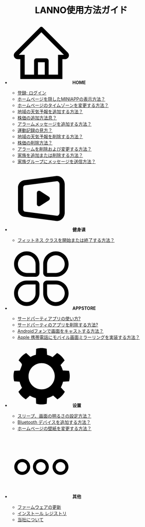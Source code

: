 <h1 style="text-align:center;"><a href="#/README.md" style="text-decoration:none;color:#000">LANNO使用方法ガイド</a></h1>

- **<svg t="1670382115275" class="icon" viewBox="0 0 1024 1024" version="1.1" xmlns="http://www.w3.org/2000/svg" p-id="4753" width="200" height="200"><path d="M946.5 505L560.1 118.8l-25.9-25.9c-12.3-12.2-32.1-12.2-44.4 0L77.5 505c-12.3 12.3-18.9 28.6-18.8 46 0.4 35.2 29.7 63.3 64.9 63.3h42.5V940h691.8V614.3h43.4c17.1 0 33.2-6.7 45.3-18.8 12.1-12.1 18.7-28.2 18.7-45.3 0-17-6.7-33.1-18.8-45.2zM568 868H456V664h112v204z m217.9-325.7V868H632V640c0-22.1-17.9-40-40-40H432c-22.1 0-40 17.9-40 40v228H238.1V542.3h-96l370-369.7 23.1 23.1L882 542.3h-96.1z" p-id="4754"></path></svg>HOME** 
	- [登録; ログイン](/jp/register_login.md)
	- [ホームページを隠したMINIAPPの表示方法？](/jp/show_miniapp.md)
	- [ホームページのタイムゾーンを変更する方法？](/jp/timezone.md)
	- [地域の天気予報を追加する方法？](/jp/add_weather.md)
	- [株価の追加方法息？](/jp/add_shares.md)
	- [アラームメッセージを追加する方法？](/jp/add_clock.md)
	- [運動記録の見方？](/jp/motion_record.md)
	- [地域の天気予報を削除する方法？](/jp/del_weather.md)
	- [株価の削除方法？](/jp/del_stock.md)
	- [アラームを削除および変更する方法？](/jp/del_clock.md)
	- [家族を追加または削除する方法？](/jp/family.md)
	- [家族グループにメッセージを送信方法？](/jp/message.md)	

- **<svg t="1670394362125" class="icon" viewBox="0 0 1024 1024" version="1.1" xmlns="http://www.w3.org/2000/svg" p-id="6976" width="200" height="200"><path d="M768 856.746667c-1.706667 0-3.84 0-5.546667-0.426667L232.533333 787.2C174.08 780.8 128 727.466667 128 666.026667V308.48c0-61.44 46.08-114.773333 104.96-121.6l529.493333-69.12c1.706667-0.426667 3.84-0.426667 5.546667-0.426667 70.4 0 128 61.013333 128 136.106667v466.773333c0 75.52-57.6 136.533333-128 136.533334z m2.133333-653.653334L243.626667 271.786667c-16.64 2.133333-30.293333 18.773333-30.293334 36.693333v357.12c0 17.92 13.653333 34.986667 29.44 36.693333l527.36 68.693334c22.613333-1.28 40.533333-23.466667 40.533334-50.773334V253.866667c0-26.88-17.92-49.066667-40.533334-50.773334z" p-id="6977"></path><path d="M633.6 456.96l-142.506667-91.733333a35.242667 35.242667 0 0 0-52.906666 30.293333v183.893333c0 26.88 29.44 43.946667 52.906666 30.293334l142.506667-91.733334c23.466667-13.653333 23.466667-47.786667 0-61.013333z" p-id="6978"></path></svg>健身课**
	- [フィットネス クラスを開始または終了する方法？](/jp/start_course.md)

- **<svg t="1670394391641" class="icon" viewBox="0 0 1024 1024" version="1.1" xmlns="http://www.w3.org/2000/svg" p-id="8077" width="200" height="200"><path d="M271.958852 64.00158c-115.276539 0-208.874831 93.670541-208.874831 208.950693C63.084021 388.337184 156.628127 481.899353 272.016651 481.899353h144.894925c35.347715 0 63.918494-28.762239 63.918495-64.106342V272.894474c-0.01445-115.36685-93.500757-208.892893-208.871219-208.892894zM416.875452 417.793011v0.025288a0.932009 0.932009 0 0 1 0.043349 0.144497H272.016651a145.241719 145.241719 0 1 1 144.858801-145.06471v144.894925zM416.897127 542.227083H272.016651c-115.370462 0-208.896506 93.515206-208.896506 208.885668 0 115.276539 93.562168 208.892893 208.856769 208.892893 115.370462 0 208.856769-93.529656 208.856769-208.900118v-144.894925c-0.018062-35.351327-28.592454-63.983518-63.936556-63.983518z m-0.021675 208.874831a144.721528 144.721528 0 0 1-88.483079 133.504905C310.564987 892.145979 291.59607 895.884854 272.016651 895.884854c-19.564969 0-38.519436-3.738874-56.354047-11.28526A144.880476 144.880476 0 0 1 272.016651 606.167252h144.920212a0.093923 0.093923 0 0 0-0.043349 0v144.920212zM751.101914 542.227083h-144.894925A63.965456 63.965456 0 0 0 542.227083 606.206989v144.894925c0 115.370462 93.515206 208.896506 208.885668 208.896506 115.276539 0 208.892893-93.60913 208.892893-208.885669-0.003612-115.370462-93.533269-208.885668-208.90373-208.885668zM884.686293 807.448736a144.927437 144.927437 0 0 1-278.519041-56.354047V606.167252h144.920212A144.996074 144.996074 0 0 1 884.686293 807.448736zM606.206989 481.899353h144.894925c115.370462 0 208.896506-93.562168 208.896506-208.950693 0-115.276539-93.60913-208.921793-208.885669-208.921792-115.370462 0-208.885668 93.497144-208.885668 208.867606v144.894925c0 35.347715 28.632191 64.109954 63.979906 64.109954z m-0.039737-209.004879A144.949112 144.949112 0 1 1 751.101914 417.959184H606.167252a0.520191 0.520191 0 0 1 0-0.144498V272.894474z" fill="" p-id="8078"></path></svg>APPSTORE**
	- [サードパーティアプリの使い方?](/jp/open_app.md)
	- [サードパーティのアプリを削除する方法?](/jp/del_app.md)
	- [Androidフォンで画面をキャストする方法？](/jp/android_projection.md)
	- [Apple 携帯電話にモバイル画面ミラーリングを実装する方法？](/jp/ios_projection.md)

- **<svg t="1670394413641" class="icon" viewBox="0 0 1024 1024" version="1.1" xmlns="http://www.w3.org/2000/svg" p-id="9013" width="200" height="200"><path d="M967.882752 603.308032c26.207232-104.832-2.62144-173.251584-2.62144-173.251584l-100.272128-4.922368c-8.786944-31.470592-21.655552-61.147136-38.00576-88.600576l67.64544-76.797952c-55.595008-92.654592-124.363776-120.651776-124.363776-120.651776l-74.48064 67.513344c-27.746304-16.140288-57.759744-28.643328-89.506816-37.108736l-6.390784-100.893696c-104.827904-26.211328-173.251584 2.625536-173.251584 2.625536l-4.7616 96.979968c-31.289344 7.86432-61.060096 19.470336-88.580096 34.787328l-70.501376-63.904768c0 0-68.768768 27.997184-124.363776 120.651776 17.671168 20.058112 52.43904 43.088896 54.524928 72.580096 0.514048 7.28064-33.462272 93.239296-34.927616 93.313024l-90.230784 4.427776c0 0-28.828672 68.41856-2.625536 173.251584l89.423872 5.666816c8.444928 35.557376 21.997568 69.04832 39.94112 99.762176l-58.875904 64.949248c0 0 27.997184 68.768768 120.651776 124.363776l67.101696-59.101184c30.400512 18.198528 63.587328 32.063488 98.861056 40.890368l4.36224 88.844288c0 0 68.422656 28.832768 173.251584 2.625536l5.876736-92.72832c35.72224-9.469952 69.250048-24.103936 99.827712-43.199488l71.151616 62.669824c92.658688-55.590912 120.655872-124.363776 120.655872-124.363776l-64.81408-71.501824c15.968256-28.69248 27.952128-59.809792 35.791872-92.572672L967.882752 603.308032zM516.528128 735.343616c-118.956032 0-215.389184-96.433152-215.389184-215.39328 0-118.956032 96.433152-215.389184 215.389184-215.389184s215.39328 96.433152 215.39328 215.389184C731.921408 638.911488 635.48416 735.343616 516.528128 735.343616z" p-id="9014"></path></svg>设置**
	- [スリープ、画面の明るさの設定方法？](/jp/sleep.md)
	- [Bluetooth デバイスを追加する方法？](/jp/bluetooth.md)
	- [ホームページの壁紙を変更する方法？](/jp/wallpaper.md)

- **<svg t="1670394462754" class="icon" viewBox="0 0 1024 1024" version="1.1" xmlns="http://www.w3.org/2000/svg" p-id="9942" width="200" height="200"><path d="M826.863642 381.784286c-71.958892 0-130.501216 58.542324-130.501216 130.500193s58.542324 130.500193 130.501216 130.500193c71.957869 0 130.500193-58.542324 130.500193-130.500193S898.822534 381.784286 826.863642 381.784286zM826.863642 591.562057c-43.714617 0-79.278601-35.563984-79.278601-79.277578s35.563984-79.277578 79.278601-79.277578c43.713594 0 79.277578 35.563984 79.277578 79.277578S870.577237 591.562057 826.863642 591.562057zM504.12617 381.784286c-71.957869 0-130.500193 58.542324-130.500193 130.500193s58.541301 130.500193 130.500193 130.500193 130.500193-58.542324 130.500193-130.500193S576.084039 381.784286 504.12617 381.784286zM504.12617 591.562057c-43.713594 0-79.276554-35.563984-79.276554-79.277578s35.56296-79.277578 79.276554-79.277578 79.277578 35.563984 79.277578 79.277578S547.838741 591.562057 504.12617 591.562057zM197.53033 381.784286c-71.957869 0-130.500193 58.542324-130.500193 130.500193s58.542324 130.500193 130.500193 130.500193 130.500193-58.542324 130.500193-130.500193S269.489222 381.784286 197.53033 381.784286zM197.53033 591.562057c-43.713594 0-79.277578-35.563984-79.277578-79.277578s35.563984-79.277578 79.277578-79.277578 79.277578 35.563984 79.277578 79.277578S241.243925 591.562057 197.53033 591.562057z" p-id="9943"></path></svg>其他**
	- [ファームウェアの更新](/jp/update.md)
	- [インストール レジストリ](/jp/install_tips.md)
	- [当社について](/jp/about.md)